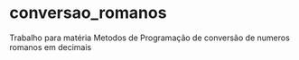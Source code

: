 # conversao_romanos
Trabalho para matéria Metodos de Programação de conversão de numeros romanos em decimais
